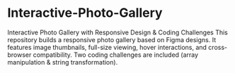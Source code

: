 # Interactive-Photo-Gallery
Interactive Photo Gallery with Responsive Design &amp; Coding Challenges  This repository builds a responsive photo gallery based on Figma designs. It features image thumbnails, full-size viewing, hover interactions, and cross-browser compatibility. Two coding challenges are included (array manipulation &amp; string transformation).
